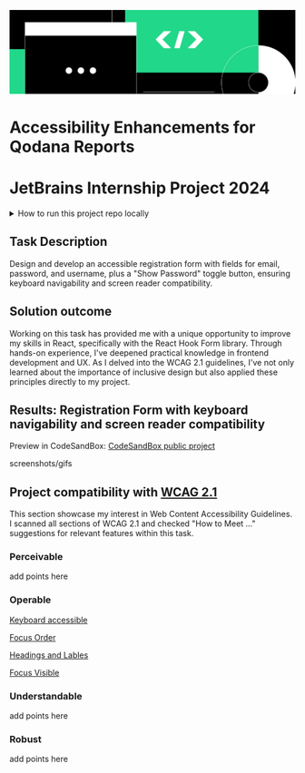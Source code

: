 ![jbcanvas-half.svg](images/jbcanvas-half.svg)
# Accessibility Enhancements for Qodana Reports
# JetBrains Internship Project 2024

<details><summary>How to run this project repo locally</summary>

This project was bootstrapped with [Create React App](https://github.com/facebook/create-react-app).


In the project directory, you can run:

### `npm start`

Runs the app in the development mode.\
Open [http://localhost:3000](http://localhost:3000) to view it in your browser.

The page will reload when you make changes.\
You may also see any lint errors in the console.
</details>

## Task Description
Design and develop an accessible registration form with fields for email, password, and username, plus a "Show Password" toggle button, ensuring keyboard navigability and screen reader compatibility.

## Solution outcome
Working on this task has provided me with a unique opportunity to improve my skills in React, specifically with the React Hook Form library. Through hands-on experience, I've deepened practical knowledge in frontend development and UX. 
As I delved into the WCAG 2.1 guidelines, I've not only learned about the importance of inclusive design but also applied these principles directly to my project. 

## Results: Registration Form with keyboard navigability and screen reader compatibility
Preview in CodeSandBox: [CodeSandBox public project](https://codesandbox.io/p/sandbox/accessible-registration-form-8kcn9p?file=%2Fsrc%2FApp.css%3A6%2C1&layout=%257B%2522sidebarPanel%2522%253A%2522EXPLORER%2522%252C%2522rootPanelGroup%2522%253A%257B%2522direction%2522%253A%2522horizontal%2522%252C%2522contentType%2522%253A%2522UNKNOWN%2522%252C%2522type%2522%253A%2522PANEL_GROUP%2522%252C%2522id%2522%253A%2522ROOT_LAYOUT%2522%252C%2522panels%2522%253A%255B%257B%2522type%2522%253A%2522PANEL_GROUP%2522%252C%2522contentType%2522%253A%2522UNKNOWN%2522%252C%2522direction%2522%253A%2522vertical%2522%252C%2522id%2522%253A%2522clvcai6a400063b6gptibo7m2%2522%252C%2522sizes%2522%253A%255B100%252C0%255D%252C%2522panels%2522%253A%255B%257B%2522type%2522%253A%2522PANEL_GROUP%2522%252C%2522contentType%2522%253A%2522EDITOR%2522%252C%2522direction%2522%253A%2522horizontal%2522%252C%2522id%2522%253A%2522EDITOR%2522%252C%2522panels%2522%253A%255B%257B%2522type%2522%253A%2522PANEL%2522%252C%2522contentType%2522%253A%2522EDITOR%2522%252C%2522id%2522%253A%2522clvcai6a400023b6gki4fv4xy%2522%257D%255D%257D%252C%257B%2522type%2522%253A%2522PANEL_GROUP%2522%252C%2522contentType%2522%253A%2522SHELLS%2522%252C%2522direction%2522%253A%2522horizontal%2522%252C%2522id%2522%253A%2522SHELLS%2522%252C%2522panels%2522%253A%255B%257B%2522type%2522%253A%2522PANEL%2522%252C%2522contentType%2522%253A%2522SHELLS%2522%252C%2522id%2522%253A%2522clvcai6a400033b6giwfjzao3%2522%257D%255D%252C%2522sizes%2522%253A%255B100%255D%257D%255D%257D%252C%257B%2522type%2522%253A%2522PANEL_GROUP%2522%252C%2522contentType%2522%253A%2522DEVTOOLS%2522%252C%2522direction%2522%253A%2522vertical%2522%252C%2522id%2522%253A%2522DEVTOOLS%2522%252C%2522panels%2522%253A%255B%257B%2522type%2522%253A%2522PANEL%2522%252C%2522contentType%2522%253A%2522DEVTOOLS%2522%252C%2522id%2522%253A%2522clvcai6a400053b6gqmqwidf6%2522%257D%255D%252C%2522sizes%2522%253A%255B100%255D%257D%255D%252C%2522sizes%2522%253A%255B53.7440958419043%252C46.2559041580957%255D%257D%252C%2522tabbedPanels%2522%253A%257B%2522clvcai6a400023b6gki4fv4xy%2522%253A%257B%2522tabs%2522%253A%255B%257B%2522id%2522%253A%2522clvcai6a300013b6gpt6o4p5u%2522%252C%2522mode%2522%253A%2522permanent%2522%252C%2522type%2522%253A%2522FILE%2522%252C%2522filepath%2522%253A%2522%252Fsrc%252Findex.js%2522%252C%2522state%2522%253A%2522IDLE%2522%257D%252C%257B%2522id%2522%253A%2522clvcawphk00023b6g86itdfk8%2522%252C%2522mode%2522%253A%2522permanent%2522%252C%2522type%2522%253A%2522FILE%2522%252C%2522initialSelections%2522%253A%255B%257B%2522startLineNumber%2522%253A1%252C%2522startColumn%2522%253A1%252C%2522endLineNumber%2522%253A67%252C%2522endColumn%2522%253A1%257D%255D%252C%2522filepath%2522%253A%2522%252Fsrc%252FReactForm.jsx%2522%252C%2522state%2522%253A%2522IDLE%2522%257D%252C%257B%2522id%2522%253A%2522clvhqgr8700023b6gw4xezv4o%2522%252C%2522mode%2522%253A%2522permanent%2522%252C%2522type%2522%253A%2522FILE%2522%252C%2522initialSelections%2522%253A%255B%257B%2522startLineNumber%2522%253A6%252C%2522startColumn%2522%253A1%252C%2522endLineNumber%2522%253A6%252C%2522endColumn%2522%253A1%257D%255D%252C%2522filepath%2522%253A%2522%252Fsrc%252FApp.css%2522%252C%2522state%2522%253A%2522IDLE%2522%257D%255D%252C%2522id%2522%253A%2522clvcai6a400023b6gki4fv4xy%2522%252C%2522activeTabId%2522%253A%2522clvhqgr8700023b6gw4xezv4o%2522%257D%252C%2522clvcai6a400053b6gqmqwidf6%2522%253A%257B%2522id%2522%253A%2522clvcai6a400053b6gqmqwidf6%2522%252C%2522activeTabId%2522%253A%2522clvcai6a400043b6g3qo61u1k%2522%252C%2522tabs%2522%253A%255B%257B%2522id%2522%253A%2522clvcai6a400043b6g3qo61u1k%2522%252C%2522mode%2522%253A%2522permanent%2522%252C%2522type%2522%253A%2522UNASSIGNED_PORT%2522%252C%2522port%2522%253A0%252C%2522path%2522%253A%2522%252F%2522%257D%252C%257B%2522type%2522%253A%2522SANDBOX_INFO%2522%252C%2522id%2522%253A%2522clvhqcbtv00243b6irprmdqk4%2522%252C%2522mode%2522%253A%2522permanent%2522%257D%255D%257D%252C%2522clvcai6a400033b6giwfjzao3%2522%253A%257B%2522tabs%2522%253A%255B%255D%252C%2522id%2522%253A%2522clvcai6a400033b6giwfjzao3%2522%257D%257D%252C%2522showDevtools%2522%253Atrue%252C%2522showShells%2522%253Afalse%252C%2522showSidebar%2522%253Atrue%252C%2522sidebarPanelSize%2522%253A10%257D)

screenshots/gifs

## Project compatibility with  [WCAG 2.1](https://www.w3.org/TR/WCAG21/)
This section showcase my interest in Web Content Accessibility Guidelines.
I scanned all sections of WCAG 2.1 and checked "How to Meet ..." suggestions for relevant features within this task.

### Perceivable
add points here

### Operable
[Keyboard accessible](https://www.w3.org/TR/WCAG21/#keyboard-accessible)

[Focus Order](https://www.w3.org/TR/WCAG21/#focus-order)

[Headings and Lables](https://www.w3.org/TR/WCAG21/#headings-and-labels)

[Focus Visible](https://www.w3.org/TR/WCAG21/#focus-visible)

### Understandable
add points here

### Robust
add points here